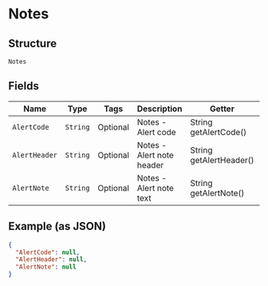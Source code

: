 
# Notes

## Structure

`Notes`

## Fields

| Name | Type | Tags | Description | Getter | Setter |
|  --- | --- | --- | --- | --- | --- |
| `AlertCode` | `String` | Optional | Notes - Alert code | String getAlertCode() | setAlertCode(String alertCode) |
| `AlertHeader` | `String` | Optional | Notes - Alert note header | String getAlertHeader() | setAlertHeader(String alertHeader) |
| `AlertNote` | `String` | Optional | Notes - Alert note text | String getAlertNote() | setAlertNote(String alertNote) |

## Example (as JSON)

```json
{
  "AlertCode": null,
  "AlertHeader": null,
  "AlertNote": null
}
```

